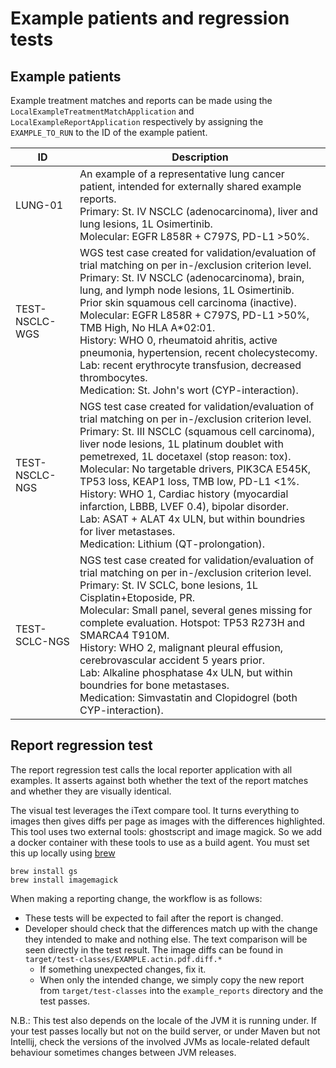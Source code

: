 # Example patients and regression tests

## Example patients

Example treatment matches and reports can be made using the `LocalExampleTreatmentMatchApplication` and `LocalExampleReportApplication`
respectively by assigning the `EXAMPLE_TO_RUN` to the ID of the example patient.

| ID             | Description                                                                                                                                                                                                                                                                                                                                                                                                                                                                                                                                                              |
|----------------|--------------------------------------------------------------------------------------------------------------------------------------------------------------------------------------------------------------------------------------------------------------------------------------------------------------------------------------------------------------------------------------------------------------------------------------------------------------------------------------------------------------------------------------------------------------------------|
| LUNG-01        | An example of a representative lung cancer patient, intended for externally shared example reports.<br/>Primary: St. IV NSCLC (adenocarcinoma), liver and lung lesions, 1L Osimertinib.<br/>Molecular: EGFR L858R + C797S, PD-L1 >50%.                                                                                                                                                                                                                                                                                                                                   |
| TEST-NSCLC-WGS | WGS test case created for validation/evaluation of trial matching on per in-/exclusion criterion level.<br/>Primary: St. IV NSCLC (adenocarcinoma), brain, lung, and lymph node lesions, 1L Osimertinib.<br/>Prior skin squamous cell carcinoma (inactive).<br/>Molecular: EGFR L858R + C797S, PD-L1 >50%, TMB High, No HLA A*02:01.<br/>History: WHO 0, rheumatoid ahritis, active pneumonia, hypertension, recent cholecystecomy.<br/>Lab: recent erythrocyte transfusion, decreased thrombocytes.<br/>Medication: St. John's wort (CYP-interaction).                  |
| TEST-NSCLC-NGS | NGS test case created for validation/evaluation of trial matching on per in-/exclusion criterion level.<br/>Primary: St. III NSCLC (squamous cell carcinoma), liver node lesions, 1L platinum doublet with pemetrexed, 1L docetaxel (stop reason: tox).<br/>Molecular: No targetable drivers, PIK3CA E545K, TP53 loss, KEAP1 loss, TMB low, PD-L1 <1%.<br/>History: WHO 1, Cardiac history (myocardial infarction, LBBB, LVEF 0.4), bipolar disorder.<br/>Lab: ASAT + ALAT 4x ULN, but within boundries for liver metastases.<br/>Medication: Lithium (QT-prolongation). |
| TEST-SCLC-NGS  | NGS test case created for validation/evaluation of trial matching on per in-/exclusion criterion level.<br/>Primary: St. IV SCLC, bone lesions, 1L Cisplatin+Etoposide, PR.<br/>Molecular: Small panel, several genes missing for complete evaluation. Hotspot: TP53 R273H and SMARCA4 T910M.<br/>History: WHO 2, malignant pleural effusion, cerebrovascular accident 5 years prior.<br/>Lab: Alkaline phosphatase 4x ULN, but within boundries for bone metastases.<br/>Medication: Simvastatin and Clopidogrel (both CYP-interaction).                                |

## Report regression test

The report regression test calls the local reporter application with all examples.
It asserts against both whether the text of the report matches and whether they are visually identical.

The visual test leverages the iText compare tool. It turns everything to images then gives diffs per page as images with the differences
highlighted. This tool uses two external tools: ghostscript and image magick. So we add a docker container with these tools to use as a
build agent. You must set this up locally using [brew](https://brew.sh/)

```commandline
brew install gs
brew install imagemagick
```

When making a reporting change, the workflow is as follows:

- These tests will be expected to fail after the report is changed.
- Developer should check that the differences match up with the change they intended to make and nothing else. The text comparison will be
  seen
  directly in the test result. The image diffs can be found in `target/test-classes/EXAMPLE.actin.pdf.diff.*`
    - If something unexpected changes, fix it.
    - When only the intended change, we simply copy the new report from `target/test-classes` into the `example_reports` directory and the
      test passes.

N.B.: This test also depends on the locale of the JVM it is running under. If your test passes locally but not on the build
server, or under Maven but not Intellij, check the versions of the involved JVMs as locale-related default behaviour sometimes
changes between JVM releases.

